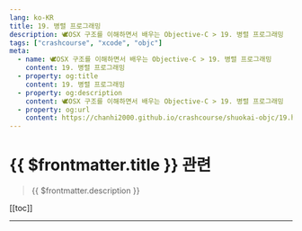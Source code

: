 ```yaml
---
lang: ko-KR
title: 19. 병렬 프로그래밍
description: 🕊️OSX 구조를 이해하면서 배우는 Objective-C > 19. 병렬 프로그래밍
tags: ["crashcourse", "xcode", "objc"]
meta:
  - name: 🕊️OSX 구조를 이해하면서 배우는 Objective-C > 19. 병렬 프로그래밍
    content: 19. 병렬 프로그래밍
  - property: og:title
    content: 19. 병렬 프로그래밍
  - property: og:description
    content: 🕊️OSX 구조를 이해하면서 배우는 Objective-C > 19. 병렬 프로그래밍
  - property: og:url
    content: https://chanhi2000.github.io/crashcourse/shuokai-objc/19.html
---
```


# {{ $frontmatter.title }} 관련

> {{ $frontmatter.description }}

[[toc]]

---

<TagLinks />